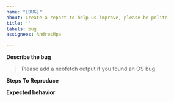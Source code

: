 ```yaml
---
name: "[BUG]"
about: Create a report to help us improve, please be polite
title: ''
labels: bug
assignees: AndresMpa

---
```


**Describe the bug**
> Please add a neofetch output if you found an OS bug

**Steps To Reproduce**

**Expected behavior**
